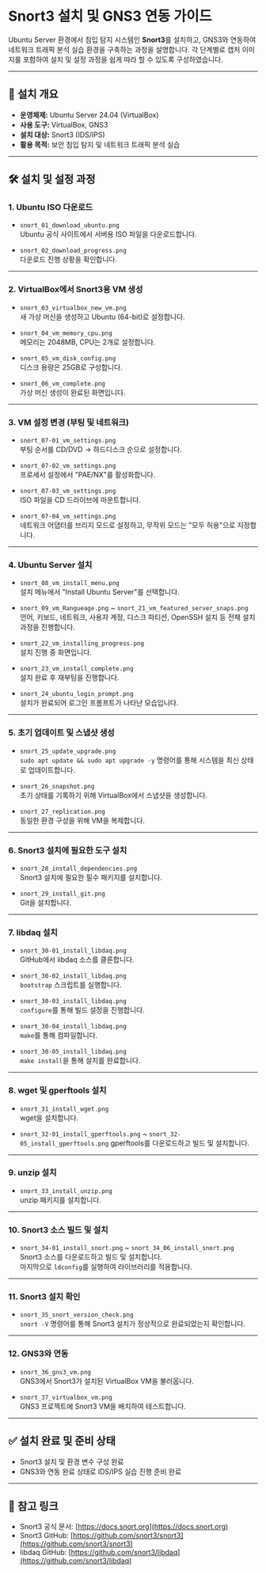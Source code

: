 # Snort3 설치 및 GNS3 연동 가이드

Ubuntu Server 환경에서 침입 탐지 시스템인 **Snort3**를 설치하고, GNS3와 연동하여 네트워크 트래픽 분석 실습 환경을 구축하는 과정을 설명합니다. 각 단계별로 캡처 이미지를 포함하여 설치 및 설정 과정을 쉽게 따라 할 수 있도록 구성하였습니다.

---

## 📌 설치 개요

- **운영체제:** Ubuntu Server 24.04 (VirtualBox)
- **사용 도구:** VirtualBox, GNS3
- **설치 대상:** Snort3 (IDS/IPS)
- **활용 목적:** 보안 침입 탐지 및 네트워크 트래픽 분석 실습

---

## 🛠️ 설치 및 설정 과정

### 1. Ubuntu ISO 다운로드

- `snort_01_download_ubuntu.png`  
  Ubuntu 공식 사이트에서 서버용 ISO 파일을 다운로드합니다.

- `snort_02_download_progress.png`  
  다운로드 진행 상황을 확인합니다.

---

### 2. VirtualBox에서 Snort3용 VM 생성

- `snort_03_virtualbox_new_vm.png`  
  새 가상 머신을 생성하고 Ubuntu (64-bit)로 설정합니다.

- `snort_04_vm_memory_cpu.png`  
  메모리는 2048MB, CPU는 2개로 설정합니다.

- `snort_05_vm_disk_config.png`  
  디스크 용량은 25GB로 구성합니다.

- `snort_06_vm_complete.png`  
  가상 머신 생성이 완료된 화면입니다.

---

### 3. VM 설정 변경 (부팅 및 네트워크)

- `snort_07-01_vm_settings.png`  
  부팅 순서를 CD/DVD → 하드디스크 순으로 설정합니다.

- `snort_07-02_vm_settings.png`  
  프로세서 설정에서 "PAE/NX"를 활성화합니다.

- `snort_07-03_vm_settings.png`  
  ISO 파일을 CD 드라이브에 마운트합니다.

- `snort_07-04_vm_settings.png`  
  네트워크 어댑터를 브리지 모드로 설정하고, 무작위 모드는 "모두 허용"으로 지정합니다.

---

### 4. Ubuntu Server 설치

- `snort_08_vm_install_menu.png`  
  설치 메뉴에서 "Install Ubuntu Server"를 선택합니다.

- `snort_09_vm_Rangueage.png` ~ `snort_21_vm_featured_server_snaps.png`  
  언어, 키보드, 네트워크, 사용자 계정, 디스크 파티션, OpenSSH 설치 등 전체 설치 과정을 진행합니다.

- `snort_22_vm_installing_progress.png`  
  설치 진행 중 화면입니다.

- `snort_23_vm_install_complete.png`  
  설치 완료 후 재부팅을 진행합니다.

- `snort_24_ubuntu_login_prompt.png`  
  설치가 완료되어 로그인 프롬프트가 나타난 모습입니다.

---

### 5. 초기 업데이트 및 스냅샷 생성

- `snort_25_update_upgrade.png`  
  `sudo apt update && sudo apt upgrade -y` 명령어를 통해 시스템을 최신 상태로 업데이트합니다.

- `snort_26_snapshot.png`  
  초기 상태를 기록하기 위해 VirtualBox에서 스냅샷을 생성합니다.

- `snort_27_replication.png`  
  동일한 환경 구성을 위해 VM을 복제합니다.

---

### 6. Snort3 설치에 필요한 도구 설치

- `snort_28_install_dependencies.png`  
  Snort3 설치에 필요한 필수 패키지를 설치합니다.

- `snort_29_install_git.png`  
  Git을 설치합니다.

---

### 7. libdaq 설치

- `snort_30-01_install_libdaq.png`  
  GitHub에서 libdaq 소스를 클론합니다.

- `snort_30-02_install_libdaq.png`  
  `bootstrap` 스크립트를 실행합니다.

- `snort_30-03_install_libdaq.png`  
  `configure`를 통해 빌드 설정을 진행합니다.

- `snort_30-04_install_libdaq.png`  
  `make`를 통해 컴파일합니다.

- `snort_30-05_install_libdaq.png`  
  `make install`을 통해 설치를 완료합니다.

---

### 8. wget 및 gperftools 설치

- `snort_31_install_wget.png`  
  wget을 설치합니다.

- `snort_32-01_install_gperftools.png` ~ `snort_32-05_install_gperftools.png`
  gperftools를 다운로드하고 빌드 및 설치합니다.

---

### 9. unzip 설치

- `snort_33_install_unzip.png`  
  unzip 패키지를 설치합니다.

---

### 10. Snort3 소스 빌드 및 설치

- `snort_34-01_install_snort.png` ~ `snort_34_06_install_snort.png`  
  Snort3 소스를 다운로드하고 빌드 및 설치합니다.  
  마지막으로 `ldconfig`를 실행하여 라이브러리를 적용합니다.

---

### 11. Snort3 설치 확인

- `snort_35_snort_version_check.png`  
  `snort -V` 명령어를 통해 Snort3 설치가 정상적으로 완료되었는지 확인합니다.

---

### 12. GNS3와 연동

- `snort_36_gns3_vm.png`  
  GNS3에서 Snort3가 설치된 VirtualBox VM을 불러옵니다.

- `snort_37_virtualbox_vm.png`  
  GNS3 프로젝트에 Snort3 VM을 배치하여 테스트합니다.

---

## ✅ 설치 완료 및 준비 상태

- Snort3 설치 및 환경 변수 구성 완료
- GNS3와 연동 완료 상태로 IDS/IPS 실습 진행 준비 완료

---

## 📎 참고 링크

- Snort3 공식 문서: [https://docs.snort.org](https://docs.snort.org)
- Snort3 GitHub: [https://github.com/snort3/snort3](https://github.com/snort3/snort3)
- libdaq GitHub: [https://github.com/snort3/libdaq](https://github.com/snort3/libdaq)